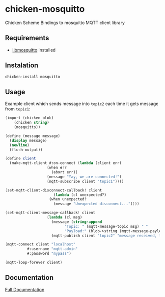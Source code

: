 # chicken-mosquitto

Chicken Scheme Bindings to mosquitto MQTT client library

## Requirements

- [libmosquitto](https://mosquitto.org) installed


## Instalation

```bash
chicken-install mosquitto
```


## Usage

Example client which sends message into `topic2` each time it gets message from `topic1`:

```scheme
(import (chicken blob)
	(chicken string)
	(mosquitto))

(define (message message)
  (display message)
  (newline)
  (flush-output))

(define client
  (make-mqtt-client #:on-connect (lambda (client err)
				   (when err
				     (abort err))
				   (message "Yay, we are connected!")
				   (mqtt-subscribe client "topic1"))))

(set-mqtt-client-disconnect-callback! client
				      (lambda (cl unexpected?)
					(when unexpected?
					  (message "Unexpected disconnect..."))))

(set-mqtt-client-message-callback! client
				   (lambda (cl msg)
				     (message (string-append
					       "Topic: " (mqtt-message-topic msg) " "
					       "Payload:" (blob->string (mqtt-message-payload msg))))
				     (mqtt-publish client "topic2" "message received, thanks!" )))

(mqtt-connect client "localhost"
	      #:username "mqtt-admin"
	      #:password "mypass")

(mqtt-loop-forever client)
```

## Documentation

[Full Documentation](http://wiki.call-cc.org/eggref/5/mosquitto)
